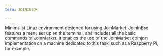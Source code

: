 ```yaml
---
term: JOININBOX

---
```

Minimalist Linux environment designed for using JoinMarket. JoinInBox features a menu set up on the terminal, and includes all the basic commands of JoinMarket. It enables the use of the JoinMarket coinjoin implementation on a machine dedicated to this task, such as a Raspberry Pi, for example.